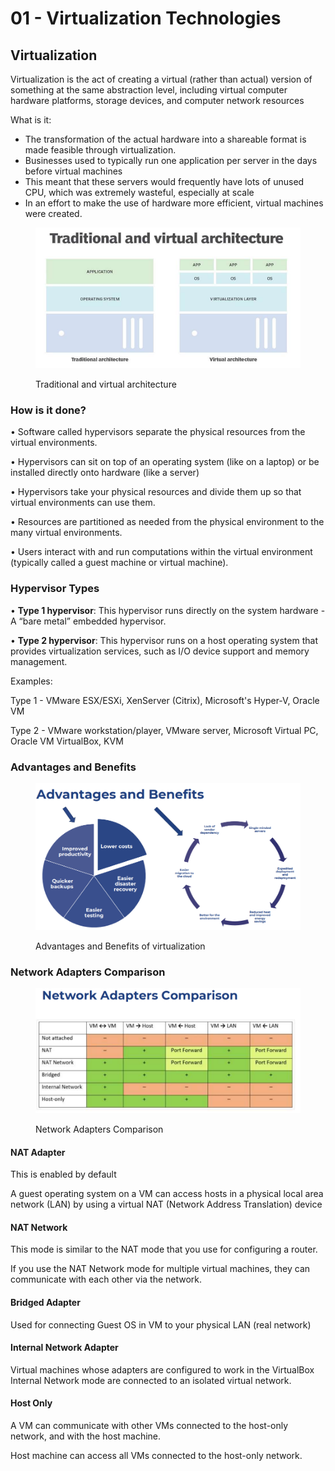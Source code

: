 # 01 - Virtualization Technologies

## Virtualization

Virtualization is the act of creating a virtual (rather than actual) version of something at the same abstraction level, including virtual computer hardware platforms, storage devices, and computer network resources

What is it:

* The transformation of the actual hardware into a shareable format is made feasible through virtualization.
* Businesses used to typically run one application per server in the days before virtual machines
* This meant that these servers would frequently have lots of unused CPU, which was extremely wasteful, especially at scale
* In an effort to make the use of hardware more efficient, virtual machines were created.



<figure><img src="../../.gitbook/assets/image (1) (1) (1) (1) (1) (1) (1) (1) (1) (1) (1) (1) (1) (1) (1) (1) (1) (1) (1) (1) (1) (1) (1) (1) (1) (1) (1) (1) (1) (1) (1) (1) (1) (1) (1) (1) (1) (1) (1) (1) (1) (1) (1) (1) (1) (1) (1) (1) (1) (1) (1) (1) (1) (1) (1) (1) (1) (1) (1) (1)  (80).png" alt=""><figcaption><p>Traditional and virtual architecture</p></figcaption></figure>

### How is it done?

• Software called hypervisors separate the physical resources from the virtual environments.

• Hypervisors can sit on top of an operating system (like on a laptop) or be installed directly onto hardware (like a server)&#x20;

• Hypervisors take your physical resources and divide them up so that virtual environments can use them.&#x20;

• Resources are partitioned as needed from the physical environment to the many virtual environments.&#x20;

• Users interact with and run computations within the virtual environment (typically called a guest machine or virtual machine).

### Hypervisor Types

• **Type 1 hypervisor**: This hypervisor runs directly on the system hardware - A “bare metal” embedded hypervisor.&#x20;

• **Type 2 hypervisor**: This hypervisor runs on a host operating system that provides virtualization services, such as I/O device support and memory management.

Examples:

Type 1 - VMware ESX/ESXi, XenServer (Citrix), Microsoft's Hyper-V, Oracle VM

Type 2 - VMware workstation/player, VMware server, Microsoft Virtual PC, Oracle VM VirtualBox, KVM

### Advantages and Benefits

<figure><img src="../../.gitbook/assets/image (2) (1) (1) (1) (1) (1) (1) (1) (1) (1) (1) (1) (1) (1) (1) (1) (1) (1) (1) (1) (1) (1) (1) (1) (1) (1) (1) (1) (1) (1) (1) (1) (1) (1) (1) (1) (1) (1) (1) (1) (1) (1) (1) (1) (1) (1) (1) (1) (1) (1) (1) (1) (1) (1) (1) (1) (1) (1) (1) (1)  (33).png" alt=""><figcaption><p>Advantages and Benefits of virtualization</p></figcaption></figure>

### Network Adapters Comparison

<figure><img src="../../.gitbook/assets/image (1) (1) (1) (1) (1) (1) (1) (1) (1) (1) (1) (1) (1) (1) (1) (1) (1) (1) (1) (1) (1) (1) (1) (1) (1) (1) (1) (1) (1) (1) (1) (1) (1) (1) (1) (1) (1) (1) (1) (1) (1) (1) (1) (1) (1) (1) (1) (1) (1) (1) (1) (1) (1) (1) (1) (1) (1) (1) (1) (1)  (78).png" alt=""><figcaption><p>Network Adapters Comparison</p></figcaption></figure>

#### NAT Adapter

This is enabled by default

A guest operating system on a VM can access hosts in a physical local area network (LAN) by using a virtual NAT (Network Address Translation) device

#### NAT Network

This mode is similar to the NAT mode that you use for configuring a router.&#x20;

If you use the NAT Network mode for multiple virtual machines, they can communicate with each other via the network.

#### Bridged Adapter

Used for connecting Guest OS in VM to your physical LAN (real network)

#### Internal Network Adapter

Virtual machines whose adapters are configured to work in the VirtualBox Internal Network mode are connected to an isolated virtual network.

#### Host Only

A VM can communicate with other VMs connected to the host-only network, and with the host machine.

Host machine can access all VMs connected to the host-only network.
